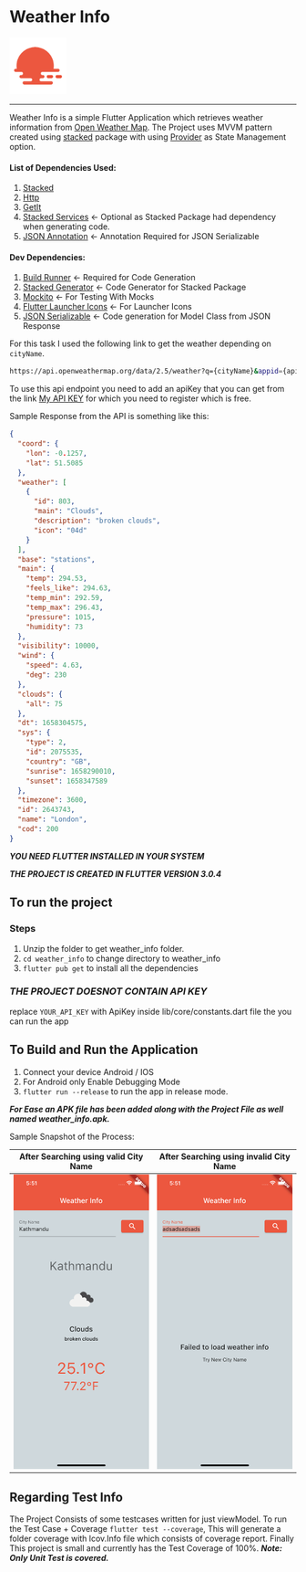 # Weather Info

<img src="./assets/icon.png" alt="Weather Info Icon" width="100"/>

---
Weather Info is a simple Flutter Application which retrieves weather information from [Open Weather Map](https://openweathermap.org/api). The Project uses MVVM pattern created using [stacked](https://pub.dev/packages/stacked) package with using [Provider](https://pub.dev/packages/provider) as State Management option.

#### List of Dependencies Used:
1. [Stacked](https://pub.dev/packages/stacked)
2. [Http](https://pub.dev/packages/http)
3. [GetIt](https://pub.dev/packages/get_it)
4. [Stacked Services](https://pub.dev/packages/stacked_services) <- Optional as Stacked Package had dependency when generating code.
5. [JSON Annotation](https://pub.dev/packages/json_annotation) <- Annotation Required for JSON Serializable

#### Dev Dependencies:
1. [Build Runner](https://pub.dev/packages/build_runner) <- Required for Code Generation
2. [Stacked Generator](https://pub.dev/packages/stacked_generator) <- Code Generator for Stacked Package
3. [Mockito](https://pub.dev/packages/mockito) <- For Testing With Mocks
4. [Flutter Launcher Icons](https://pub.dev/packages/flutter_launcher_icons) <- For Launcher Icons
5. [JSON Serializable](https://pub.dev/packages/json_serializable) <- Code generation for Model Class from JSON Response

For this task I used the following link to get the weather depending on `cityName`. 

```bash
https://api.openweathermap.org/data/2.5/weather?q={cityName}&appid={apiKey}
```

To use this api endpoint you need to add an apiKey that you can get from the link [My API KEY](https://home.openweathermap.org/api_keys) for which you need to register which is free.

Sample Response from the API is something like this:
```json
{
  "coord": {
    "lon": -0.1257,
    "lat": 51.5085
  },
  "weather": [
    {
      "id": 803,
      "main": "Clouds",
      "description": "broken clouds",
      "icon": "04d"
    }
  ],
  "base": "stations",
  "main": {
    "temp": 294.53,
    "feels_like": 294.63,
    "temp_min": 292.59,
    "temp_max": 296.43,
    "pressure": 1015,
    "humidity": 73
  },
  "visibility": 10000,
  "wind": {
    "speed": 4.63,
    "deg": 230
  },
  "clouds": {
    "all": 75
  },
  "dt": 1658304575,
  "sys": {
    "type": 2,
    "id": 2075535,
    "country": "GB",
    "sunrise": 1658290010,
    "sunset": 1658347589
  },
  "timezone": 3600,
  "id": 2643743,
  "name": "London",
  "cod": 200
}
```

***YOU NEED FLUTTER INSTALLED IN YOUR SYSTEM***

***THE PROJECT IS CREATED IN FLUTTER VERSION 3.0.4***

## To run the project

### Steps
1. Unzip the folder to get weather_info folder.
2. `cd weather_info` to change directory to weather_info
3. `flutter pub get` to install all the dependencies

### ***THE PROJECT DOESNOT CONTAIN API KEY***
replace `YOUR_API_KEY` with ApiKey inside lib/core/constants.dart file the you can run the app

## To Build and Run the Application
1. Connect your device Android / IOS
2. For Android only Enable Debugging Mode
3. `flutter run --release` to run the app in release mode.


***For Ease an APK file has been added along with the Project File as well named weather_info.apk.***

Sample Snapshot of the Process:

|After Searching using valid City Name|After Searching using invalid City Name|
|-|-|
|<img src="./snapshots/snapshot1.png" alt="Success Snapshot" width="400" />|<img src="./snapshots/snapshot2.png" alt="Failure Snapshot" width="400" />|

## Regarding Test Info
The Project Consists of some testcases written for just viewModel. To run the Test Case + Coverage
```flutter test --coverage```, This will generate a folder coverage with lcov.Info file which consists of coverage report. Finally This project is small and currently has the Test Coverage of 100%. ***Note: Only Unit Test is covered.***
